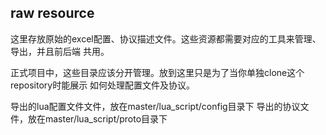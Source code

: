 ## raw resource
这里存放原始的excel配置、协议描述文件。这些资源都需要对应的工具来管理、导出，并且前后端
共用。

正式项目中，这些目录应该分开管理。放到这里只是为了当你单独clone这个repository时能展示
如何处理配置文件及协议。

导出的lua配置文件文件，放在master/lua_script/config目录下
导出的协议文件，放在master/lua_script/proto目录下
